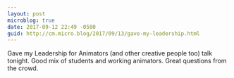 ```yaml
---
layout: post
microblog: true
date: 2017-09-12 22:49 -0500
guid: http://cm.micro.blog/2017/09/13/gave-my-leadership.html
---
```

Gave my Leadership for Animators (and other creative people too) talk tonight. Good mix of students and working animators. Great questions from the crowd. 
